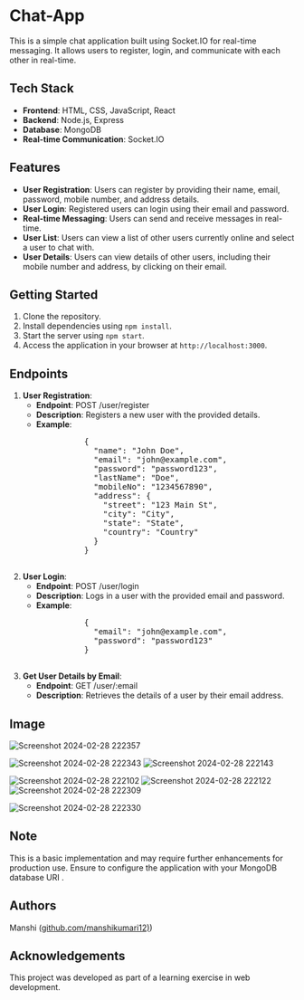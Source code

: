 
<h1>Chat-App</h1>

<p>This is a simple chat application built using Socket.IO for real-time messaging. It allows users to register, login, and communicate with each other in real-time.</p>

<h2>Tech Stack</h2>
<ul>
  <li><strong>Frontend</strong>: HTML, CSS, JavaScript, React</li>
  <li><strong>Backend</strong>: Node.js, Express</li>
  <li><strong>Database</strong>: MongoDB</li>
  <li><strong>Real-time Communication</strong>: Socket.IO</li>
</ul>

<h2>Features</h2>
<ul>
  <li><strong>User Registration</strong>: Users can register by providing their name, email, password, mobile number, and address details.</li>
  <li><strong>User Login</strong>: Registered users can login using their email and password.</li>
  <li><strong>Real-time Messaging</strong>: Users can send and receive messages in real-time.</li>
  <li><strong>User List</strong>: Users can view a list of other users currently online and select a user to chat with.</li>
  <li><strong>User Details</strong>: Users can view details of other users, including their mobile number and address, by clicking on their email.</li>
</ul>

<h2>Getting Started</h2>
<ol>
  <li>Clone the repository.</li>
  <li>Install dependencies using <code>npm install</code>.</li>
  <li>Start the server using <code>npm start</code>.</li>
  <li>Access the application in your browser at <code>http://localhost:3000</code>.</li>
</ol>

<h2>Endpoints</h2>
<ol>
  <li>
    <strong>User Registration</strong>:
    <ul>
      <li><strong>Endpoint</strong>: POST /user/register</li>
      <li><strong>Description</strong>: Registers a new user with the provided details.</li>
      <li><strong>Example</strong>:<br>
        <pre>
          {
            "name": "John Doe",
            "email": "john@example.com",
            "password": "password123",
            "lastName": "Doe",
            "mobileNo": "1234567890",
            "address": {
              "street": "123 Main St",
              "city": "City",
              "state": "State",
              "country": "Country"
            }
          }
        </pre>
      </li>
    </ul>
  </li>
  <li>
    <strong>User Login</strong>:
    <ul>
      <li><strong>Endpoint</strong>: POST /user/login</li>
      <li><strong>Description</strong>: Logs in a user with the provided email and password.</li>
      <li><strong>Example</strong>:<br>
        <pre>
          {
            "email": "john@example.com",
            "password": "password123"
          }
        </pre>
      </li>
    </ul>
  </li>
  <li>
    <strong>Get User Details by Email</strong>:
    <ul>
      <li><strong>Endpoint</strong>: GET /user/:email</li>
      <li><strong>Description</strong>: Retrieves the details of a user by their email address.</li>
    </ul>
  </li>
</ol>
<h2>Image</h2>




![Screenshot 2024-02-28 222357](https://github.com/manshikumari12/chat-app-/assets/119393324/a89f2fa5-48a8-4d2d-a4be-85018f597f24)

![Screenshot 2024-02-28 222343](https://github.com/manshikumari12/chat-app-/assets/119393324/c2538c1e-4edd-4340-9247-6edb3c7f6699)
![Screenshot 2024-02-28 222143](https://github.com/manshikumari12/chat-app-/assets/119393324/09c6ff9a-2ad8-4746-b8d4-4e8c93762558)

![Screenshot 2024-02-28 222102](https://github.com/manshikumari12/chat-app-/assets/119393324/e5dd1bb6-1d93-4848-a877-b0bf248513f9)
![Screenshot 2024-02-28 222122](https://github.com/manshikumari12/chat-app-/assets/119393324/5a588b8b-fc0e-4c67-8a04-faabaa7289f1)
![Screenshot 2024-02-28 222309](https://github.com/manshikumari12/chat-app-/assets/119393324/1cd50b98-114d-4af8-a6c4-63cd83e29b7a)

![Screenshot 2024-02-28 222330](https://github.com/manshikumari12/chat-app-/assets/119393324/c3bddfc7-73a0-4533-b378-d1745d4d9375)


<h2>Note</h2>

<p>This is a basic implementation and may require further enhancements for production use. Ensure to configure the application with your MongoDB database URI .</p>

<h2>Authors</h2>
<p>Manshi (<a href="https://github.com/manshikumari12">github.com/manshikumari12)</a>)</p>

<h2>Acknowledgements</h2>
<p>This project was developed as part of a learning exercise in web development.</p>

